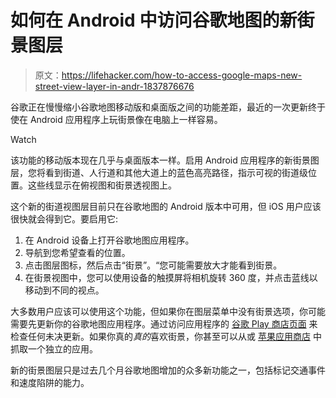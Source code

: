 # 如何在 Android 中访问谷歌地图的新街景图层

> 原文：<https://lifehacker.com/how-to-access-google-maps-new-street-view-layer-in-andr-1837876676>

谷歌正在慢慢缩小谷歌地图移动版和桌面版之间的功能差距，最近的一次更新终于使在 Android 应用程序上玩街景像在电脑上一样容易。

Watch

该功能的移动版本现在几乎与桌面版本一样。启用 Android 应用程序的新街景图层，您将看到街道、人行道和其他大道上的蓝色高亮路径，指示可视的街道级位置。这些线显示在俯视图和街景透视图上。

这个新的街道视图层目前只在谷歌地图的 Android 版本中可用，但 iOS 用户应该很快就会得到它。要启用它:

1.  在 Android 设备上打开谷歌地图应用程序。
2.  导航到您希望查看的位置。
3.  点击图层图标，然后点击“街景”。“您可能需要放大才能看到街景。
4.  在街景视图中，您可以使用设备的触摸屏将相机旋转 360 度，并点击蓝线以移动到不同的视点。

大多数用户应该可以使用这个功能，但如果你在图层菜单中没有街景选项，你可能需要先更新你的谷歌地图应用程序。通过访问应用程序的 [谷歌 Play 商店页面](https://play.google.com/store/apps/details?id=com.google.android.apps.maps) 来检查任何未决更新。如果你真的*真的*喜欢街景，你甚至可以从或 [苹果应用商店](https://apps.apple.com/us/app/google-street-view/id904418768) 中抓取一个独立的应用。

新的街景图层只是过去几个月谷歌地图增加的众多新功能之一，包括标记交通事件和速度陷阱的能力。